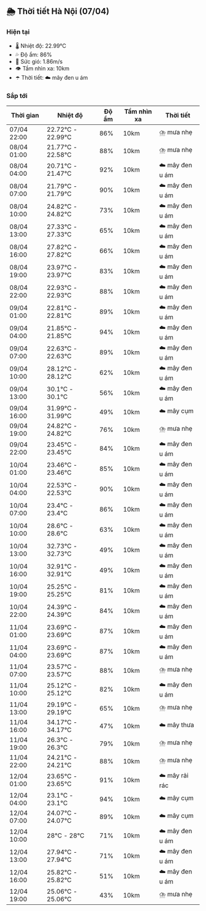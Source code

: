 ## 🌦️ Thời tiết Hà Nội (07/04)

### Hiện tại

- 🌡️ Nhiệt độ: 22.99℃
- 💦 Độ ẩm: 86%
- 💨 Sức gió: 1.86m/s
- 👁️ Tầm nhìn xa: 10km
- ☂️ Thời tiết: ☁️ mây đen u ám

### Sắp tới

| Thời gian | Nhiệt độ | Độ ẩm | Tầm nhìn xa | Thời tiết |
| --- | --- | --- | --- | --- |
| 07/04 22:00 | 22.72℃ - 22.99℃ | 86% | 10km | ⛈️ mưa nhẹ |
| 08/04 01:00 | 21.77℃ - 22.58℃ | 88% | 10km | ⛈️ mưa nhẹ |
| 08/04 04:00 | 20.71℃ - 21.47℃ | 92% | 10km | ☁️ mây đen u ám |
| 08/04 07:00 | 21.79℃ - 21.79℃ | 90% | 10km | ☁️ mây đen u ám |
| 08/04 10:00 | 24.82℃ - 24.82℃ | 73% | 10km | ☁️ mây đen u ám |
| 08/04 13:00 | 27.33℃ - 27.33℃ | 65% | 10km | ☁️ mây đen u ám |
| 08/04 16:00 | 27.82℃ - 27.82℃ | 66% | 10km | ☁️ mây đen u ám |
| 08/04 19:00 | 23.97℃ - 23.97℃ | 83% | 10km | ☁️ mây đen u ám |
| 08/04 22:00 | 22.93℃ - 22.93℃ | 88% | 10km | ☁️ mây đen u ám |
| 09/04 01:00 | 22.81℃ - 22.81℃ | 89% | 10km | ☁️ mây đen u ám |
| 09/04 04:00 | 21.85℃ - 21.85℃ | 94% | 10km | ☁️ mây đen u ám |
| 09/04 07:00 | 22.63℃ - 22.63℃ | 89% | 10km | ☁️ mây đen u ám |
| 09/04 10:00 | 28.12℃ - 28.12℃ | 62% | 10km | ☁️ mây đen u ám |
| 09/04 13:00 | 30.1℃ - 30.1℃ | 56% | 10km | ☁️ mây đen u ám |
| 09/04 16:00 | 31.99℃ - 31.99℃ | 49% | 10km | ☁️ mây cụm |
| 09/04 19:00 | 24.82℃ - 24.82℃ | 76% | 10km | ⛈️ mưa nhẹ |
| 09/04 22:00 | 23.45℃ - 23.45℃ | 84% | 10km | ☁️ mây đen u ám |
| 10/04 01:00 | 23.46℃ - 23.46℃ | 85% | 10km | ☁️ mây đen u ám |
| 10/04 04:00 | 22.53℃ - 22.53℃ | 90% | 10km | ☁️ mây đen u ám |
| 10/04 07:00 | 23.4℃ - 23.4℃ | 86% | 10km | ☁️ mây đen u ám |
| 10/04 10:00 | 28.6℃ - 28.6℃ | 63% | 10km | ☁️ mây đen u ám |
| 10/04 13:00 | 32.73℃ - 32.73℃ | 49% | 10km | ☁️ mây đen u ám |
| 10/04 16:00 | 32.91℃ - 32.91℃ | 49% | 10km | ☁️ mây đen u ám |
| 10/04 19:00 | 25.25℃ - 25.25℃ | 81% | 10km | ☁️ mây đen u ám |
| 10/04 22:00 | 24.39℃ - 24.39℃ | 84% | 10km | ☁️ mây đen u ám |
| 11/04 01:00 | 23.69℃ - 23.69℃ | 87% | 10km | ☁️ mây đen u ám |
| 11/04 04:00 | 23.69℃ - 23.69℃ | 87% | 10km | ☁️ mây đen u ám |
| 11/04 07:00 | 23.57℃ - 23.57℃ | 88% | 10km | ⛈️ mưa nhẹ |
| 11/04 10:00 | 25.12℃ - 25.12℃ | 82% | 10km | ☁️ mây đen u ám |
| 11/04 13:00 | 29.19℃ - 29.19℃ | 65% | 10km | ⛈️ mưa nhẹ |
| 11/04 16:00 | 34.17℃ - 34.17℃ | 47% | 10km | ☁️ mây thưa |
| 11/04 19:00 | 26.3℃ - 26.3℃ | 79% | 10km | ⛈️ mưa nhẹ |
| 11/04 22:00 | 24.21℃ - 24.21℃ | 88% | 10km | ⛈️ mưa nhẹ |
| 12/04 01:00 | 23.65℃ - 23.65℃ | 91% | 10km | ☁️ mây rải rác |
| 12/04 04:00 | 23.1℃ - 23.1℃ | 94% | 10km | ☁️ mây cụm |
| 12/04 07:00 | 24.07℃ - 24.07℃ | 89% | 10km | ☁️ mây cụm |
| 12/04 10:00 | 28℃ - 28℃ | 71% | 10km | ☁️ mây đen u ám |
| 12/04 13:00 | 27.94℃ - 27.94℃ | 71% | 10km | ☁️ mây đen u ám |
| 12/04 16:00 | 25.82℃ - 25.82℃ | 51% | 10km | ☁️ mây đen u ám |
| 12/04 19:00 | 25.06℃ - 25.06℃ | 43% | 10km | ⛈️ mưa nhẹ |
